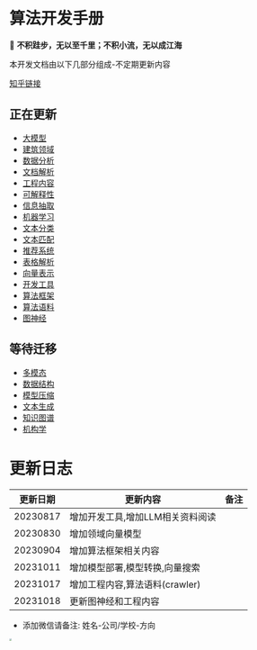 # 算法开发手册

📢 **不积跬步，无以至千里；不积小流，无以成江海**


本开发文档由以下几部分组成-不定期更新内容

[知乎链接](https://www.zhihu.com/people/zhangyj-n)

## 正在更新

* [大模型](https://kg-nlp.github.io/Algorithm-Project-Manual/大模型/)
* [建筑领域](https://kg-nlp.github.io/Algorithm-Project-Manual/建筑领域/)
* [数据分析](https://kg-nlp.github.io/Algorithm-Project-Manual/数据分析/)
* [文档解析](https://kg-nlp.github.io/Algorithm-Project-Manual/文档解析/)
* [工程内容](https://kg-nlp.github.io/Algorithm-Project-Manual/工程内容/)
* [可解释性](https://kg-nlp.github.io/Algorithm-Project-Manual/可解释性/)
* [信息抽取](https://kg-nlp.github.io/Algorithm-Project-Manual/信息抽取/)
* [机器学习](https://kg-nlp.github.io/Algorithm-Project-Manual/机器学习/)
* [文本分类](https://kg-nlp.github.io/Algorithm-Project-Manual/文本分类/)
* [文本匹配](https://kg-nlp.github.io/Algorithm-Project-Manual/文本匹配/)
* [推荐系统](https://kg-nlp.github.io/Algorithm-Project-Manual/推荐系统/)
* [表格解析](https://kg-nlp.github.io/Algorithm-Project-Manual/表格解析/)
* [向量表示](https://kg-nlp.github.io/Algorithm-Project-Manual/向量表示/)
* [开发工具](https://kg-nlp.github.io/Algorithm-Project-Manual/开发工具/)
* [算法框架](https://kg-nlp.github.io/Algorithm-Project-Manual/算法框架/)
* [算法语料](https://kg-nlp.github.io/Algorithm-Project-Manual/算法语料/)
* [图神经](https://kg-nlp.github.io/Algorithm-Project-Manual/图神经/)

## 等待迁移

* [多模态](https://kg-nlp.github.io/Algorithm-Project-Manual/多模态/)
* [数据结构](https://kg-nlp.github.io/Algorithm-Project-Manual/数据结构/)
* [模型压缩](https://kg-nlp.github.io/Algorithm-Project-Manual/模型压缩/)
* [文本生成](https://kg-nlp.github.io/Algorithm-Project-Manual/文本生成/)
* [知识图谱](https://kg-nlp.github.io/Algorithm-Project-Manual/知识图谱/)   
* [机构学](https://kg-nlp.github.io/Algorithm-Project-Manual/机构学/)



# 更新日志

| 更新日期 | 更新内容                         | 备注 |
| -------- | -------------------------------- | ---- |
| 20230817 | 增加开发工具,增加LLM相关资料阅读 |      |
| 20230830 | 增加领域向量模型                 |      |
| 20230904 | 增加算法框架相关内容             |      |
| 20231011 | 增加模型部署,模型转换,向量搜索   |      |
| 20231017 | 增加工程内容,算法语料(crawler)   |      |
| 20231018 | 更新图神经和工程内容             |      |







* 添加微信请备注: 姓名-公司/学校-方向

<img src="https://note.youdao.com/yws/api/personal/file/WEB04aacfb37a8d476dadaba4c76e390b6a?method=download&shareKey=0f374a5f6d8ade14016e7cc57eb22154" style="zoom: 25%;" />





